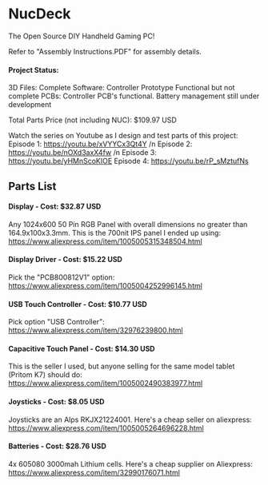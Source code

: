 # NucDeck
The Open Source DIY Handheld Gaming PC!

Refer to "Assembly Instructions.PDF" for assembly details.

#### Project Status:
3D Files: Complete
Software: Controller Prototype Functional but not complete
PCBs: Controller PCB's functional. Battery management still under development

Total Parts Price (not including NUC): $109.97 USD

Watch the series on Youtube as I design and test parts of this project:
Episode 1: https://youtu.be/xVYYCx3Qt4Y /n
Episode 2: https://youtu.be/nOXd3axX4fw /n
Episode 3: https://youtu.be/yHMnScoKIOE 
Episode 4: https://youtu.be/rP_sMztufNs 

## Parts List

#### Display - Cost: $32.87 USD

Any 1024x600 50 Pin RGB Panel with overall dimensions no greater than 164.9x100x3.3mm.
This is the 700nit IPS panel I ended up using: https://www.aliexpress.com/item/1005005315348504.html

#### Display Driver - Cost: $15.22 USD

Pick the "PCB800812V1" option:
https://www.aliexpress.com/item/1005004252996145.html

#### USB Touch Controller - Cost: $10.77 USD

Pick option "USB Controller":
https://www.aliexpress.com/item/32976239800.html

#### Capacitive Touch Panel - Cost: $14.30 USD

This is the seller I used, but anyone selling for the same model tablet (Pritom K7) should do:
https://www.aliexpress.com/item/1005002490383977.html

#### Joysticks - Cost: $8.05 USD

Joysticks are an Alps RKJX21224001. Here's a cheap seller on aliexpress:
https://www.aliexpress.com/item/1005005264696228.html

#### Batteries - Cost: $28.76 USD

4x 605080 3000mah Lithium cells. Here's a cheap supplier on Aliexpress:
https://www.aliexpress.com/item/32990176071.html